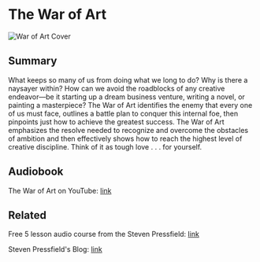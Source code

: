 # The War of Art

![War of Art Cover](https://blackirishbooks.com/wp-content/uploads/2018/11/cover-flat-warofart-188x300.png)

## Summary

What keeps so many of us from doing what we long to do? Why is there a naysayer within? How can we avoid the roadblocks of any creative endeavor—be it starting up a dream business venture, writing a novel, or painting a masterpiece? The War of Art identifies the enemy that every one of us must face, outlines a battle plan to conquer this internal foe, then pinpoints just how to achieve the greatest success. The War of Art emphasizes the resolve needed to recognize and overcome the obstacles of ambition and then effectively shows how to reach the highest level of creative discipline. Think of it as tough love . . . for yourself.

## Audiobook

The War of Art on YouTube: [link](https://youtu.be/6E1mm2FkWd0)

## Related 
Free 5 lesson audio course from the Steven Pressfield: [link](https://stevenpressfield.com/books/the-war-of-art/)

Steven Pressfield's Blog: [link](https://stevenpressfield.com/blog/)